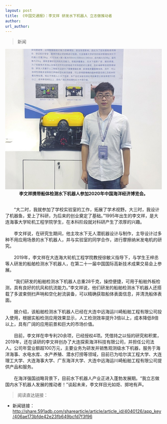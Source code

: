 ```yaml
---
layout: post
title: 《中国交通报》：李文祥 研发水下机器人 立志做推动者 
author: 
url_author: 
---
```


> 新闻

<p style="text-align:center;" >
<img src="/lab_images/news/robotic.jpg" style=" width:600px;"><b>李文祥携带船体检测水下机器人参加2020年中国海洋经济博览会。</b>
</p>

<div ><br>　　“大二时，我就参加了学校实验室的工作，拓展了学术视野。大三时，我设计了机器鱼，爱上了科研，为后来的创业奠定了基础。”1995年出生的李文祥，是大连海事大学轮机工程学院学生，在本科阶段就对科研产生了浓厚的兴趣。<br><br>　　李文祥说，在研究生期间，他主攻水下无人潜航器设计与制作，主导设计过多种不用应用场景的水下机器人，并与实验室的同学合作，进行摩擦纳米发电机的研究。<br><br>　　2019年，李文祥在大连海大轮机工程学院教授徐敏义指导下，与学生王梓丞等人研发的船舶检测水下机器人，在第二十一届中国国际高新技术成果交易会上参展。<br><br>　　“我们研发的船舶检测水下机器人总重28千克，操控便捷，可用于船舶外板检测，具有良好的抗风和抗流能力。”李文祥说，他们研发的船舶检测水下机器人还搭载了多波束侧扫声呐和空化射流装备，可以精确获取船体表面信息，并清洗船体表面。<br><br>　　据介绍，该船舶检测水下机器人已经在大连中远海运川崎船舶工程有限公司投入使用，根据实船检测应用效果显示，人工检测效率提升3倍以上，成本降低8倍以上，具有广阔的应用前景和巨大的市场价值。<br><br>　　目前，李文祥在申专利20余项，已经授权4项。凭借持之以恒的研究和积累，2019年，还在读研的李文祥创办了大连探索海洋科技有限公司，并担任公司法人。公司年营业额超100万元，主要业务为研发并销售观测级水下机器，服务于海洋海事、水电水库、水产养殖、潜水打捞等领域，目前已为哈尔滨工程大学、大连理工大学、大连海事大学、广东海洋大学、大连中远海运川崎船舶工程有限公司提供产品和服务。<br><br>　　在海洋强国战略背景下，目前水下机器人产业正进入蓬勃发展期。“我立志做国内水下机器人发展的推动者！”谈起未来，李文祥目光如炬、掷地有声。</div>


> 阅读直达链接：

- 新闻链接：http://share.591adb.com/sharearticle/article/article_id/4040126/app_key/406ae173bfde42e23fb649bcfd7f3f96

